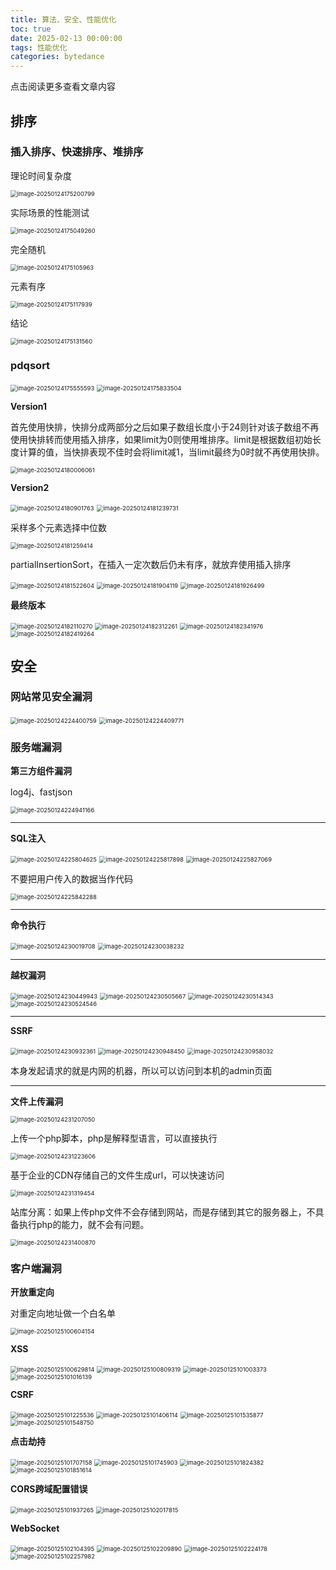 ```yaml
---
title: 算法、安全、性能优化
toc: true
date: 2025-02-13 00:00:00
tags: 性能优化
categories: bytedance
---
```


​点击阅读更多查看文章内容<!--more-->

## 排序

### 插入排序、快速排序、堆排序

理论时间复杂度

<img src="https://cdn.jsdelivr.net/gh/shnpd/blog-pic@main/csdn/20250303124453155.png" alt="image-20250124175200799" style="zoom:67%;" />

实际场景的性能测试

<img src="https://cdn.jsdelivr.net/gh/shnpd/blog-pic@main/csdn/20250303124457661.png" alt="image-20250124175049260" style="zoom:67%;" />

完全随机

<img src="https://cdn.jsdelivr.net/gh/shnpd/blog-pic@main/csdn/20250303124504252.png" alt="image-20250124175105963" style="zoom:67%;" />

元素有序

<img src="https://cdn.jsdelivr.net/gh/shnpd/blog-pic@main/csdn/20250303124511040.png" alt="image-20250124175117939" style="zoom:67%;" />

结论

<img src="https://cdn.jsdelivr.net/gh/shnpd/blog-pic@main/csdn/20250303124516748.png" alt="image-20250124175131560" style="zoom:67%;" />

### pdqsort

<img src="https://cdn.jsdelivr.net/gh/shnpd/blog-pic@main/csdn/20250303124523315.png" alt="image-20250124175555593" style="zoom:67%;" />

<img src="https://cdn.jsdelivr.net/gh/shnpd/blog-pic@main/csdn/20250303124535459.png" alt="image-20250124175833504" style="zoom:67%;" />

**Version1**

首先使用快排，快排分成两部分之后如果子数组长度小于24则针对该子数组不再使用快排转而使用插入排序，如果limit为0则使用堆排序。limit是根据数组初始长度计算的值，当快排表现不佳时会将limit减1，当limit最终为0时就不再使用快排。

<img src="https://cdn.jsdelivr.net/gh/shnpd/blog-pic@main/csdn/20250303124548342.png" alt="image-20250124180006061" style="zoom:67%;" />

**Version2**

<img src="https://cdn.jsdelivr.net/gh/shnpd/blog-pic@main/csdn/20250303124548343.png" alt="image-20250124180901763" style="zoom:67%;" />

<img src="https://cdn.jsdelivr.net/gh/shnpd/blog-pic@main/csdn/20250303124548345.png" alt="image-20250124181239731" style="zoom:67%;" />

采样多个元素选择中位数

<img src="https://cdn.jsdelivr.net/gh/shnpd/blog-pic@main/csdn/20250303124548346.png" alt="image-20250124181259414" style="zoom:67%;" />

partialInsertionSort，在插入一定次数后仍未有序，就放弃使用插入排序

<img src="https://cdn.jsdelivr.net/gh/shnpd/blog-pic@main/csdn/20250303124548347.png" alt="image-20250124181522604" style="zoom:67%;" />

<img src="https://cdn.jsdelivr.net/gh/shnpd/blog-pic@main/csdn/20250303124548348.png" alt="image-20250124181904119" style="zoom: 67%;" />

<img src="https://cdn.jsdelivr.net/gh/shnpd/blog-pic@main/csdn/20250303124548349.png" alt="image-20250124181926499" style="zoom:67%;" />

**最终版本**

<img src="https://cdn.jsdelivr.net/gh/shnpd/blog-pic@main/csdn/20250303124548350.png" alt="image-20250124182110270" style="zoom:67%;" />

<img src="https://cdn.jsdelivr.net/gh/shnpd/blog-pic@main/csdn/20250303124548351.png" alt="image-20250124182312261" style="zoom:67%;" />

<img src="https://cdn.jsdelivr.net/gh/shnpd/blog-pic@main/csdn/20250303124548352.png" alt="image-20250124182341976" style="zoom:67%;" />

<img src="https://cdn.jsdelivr.net/gh/shnpd/blog-pic@main/csdn/20250303124548353.png" alt="image-20250124182419264" style="zoom:67%;" />

## 安全

### 网站常见安全漏洞

<img src="https://cdn.jsdelivr.net/gh/shnpd/blog-pic@main/csdn/20250303124548354.png" alt="image-20250124224400759" style="zoom:67%;" />

<img src="https://cdn.jsdelivr.net/gh/shnpd/blog-pic@main/csdn/20250303124548355.png" alt="image-20250124224409771" style="zoom:67%;" />

### 服务端漏洞

**第三方组件漏洞**

log4j、fastjson

<img src="https://cdn.jsdelivr.net/gh/shnpd/blog-pic@main/csdn/20250303124548356.png" alt="image-20250124224941166" style="zoom:67%;" />

---

**SQL注入**

<img src="https://cdn.jsdelivr.net/gh/shnpd/blog-pic@main/csdn/20250303124548357.png" alt="image-20250124225804625" style="zoom:67%;" />

<img src="https://cdn.jsdelivr.net/gh/shnpd/blog-pic@main/csdn/20250303124548358.png" alt="image-20250124225817898" style="zoom:67%;" />

<img src="https://cdn.jsdelivr.net/gh/shnpd/blog-pic@main/csdn/20250303124548359.png" alt="image-20250124225827069" style="zoom:67%;" />

不要把用户传入的数据当作代码

<img src="https://cdn.jsdelivr.net/gh/shnpd/blog-pic@main/csdn/20250303124548360.png" alt="image-20250124225842288" style="zoom:67%;" />

---

**命令执行**

<img src="https://cdn.jsdelivr.net/gh/shnpd/blog-pic@main/csdn/20250303124548361.png" alt="image-20250124230019708" style="zoom:67%;" />

<img src="https://cdn.jsdelivr.net/gh/shnpd/blog-pic@main/csdn/20250303124548362.png" alt="image-20250124230038232" style="zoom:67%;" />

---

**越权漏洞**

<img src="https://cdn.jsdelivr.net/gh/shnpd/blog-pic@main/csdn/20250303124548363.png" alt="image-20250124230449943" style="zoom:67%;" />

<img src="https://cdn.jsdelivr.net/gh/shnpd/blog-pic@main/csdn/20250303124548364.png" alt="image-20250124230505667" style="zoom:67%;" />

<img src="https://cdn.jsdelivr.net/gh/shnpd/blog-pic@main/csdn/20250303124548365.png" alt="image-20250124230514343" style="zoom:67%;" />

<img src="https://cdn.jsdelivr.net/gh/shnpd/blog-pic@main/csdn/20250303124548366.png" alt="image-20250124230524546" style="zoom:67%;" />

---

**SSRF**

<img src="https://cdn.jsdelivr.net/gh/shnpd/blog-pic@main/csdn/20250303124548367.png" alt="image-20250124230932361" style="zoom:67%;" />

<img src="https://cdn.jsdelivr.net/gh/shnpd/blog-pic@main/csdn/20250303124548368.png" alt="image-20250124230948450" style="zoom:67%;" />

<img src="https://cdn.jsdelivr.net/gh/shnpd/blog-pic@main/csdn/20250303124548369.png" alt="image-20250124230958032" style="zoom:67%;" />

本身发起请求的就是内网的机器，所以可以访问到本机的admin页面

---

**文件上传漏洞**

<img src="https://cdn.jsdelivr.net/gh/shnpd/blog-pic@main/csdn/20250303124548370.png" alt="image-20250124231207050" style="zoom:67%;" />

上传一个php脚本，php是解释型语言，可以直接执行

<img src="https://cdn.jsdelivr.net/gh/shnpd/blog-pic@main/csdn/20250303124548371.png" alt="image-20250124231223606" style="zoom:67%;" />

基于企业的CDN存储自己的文件生成url，可以快速访问

<img src="https://cdn.jsdelivr.net/gh/shnpd/blog-pic@main/csdn/20250303124548372.png" alt="image-20250124231319454" style="zoom:67%;" />

站库分离：如果上传php文件不会存储到网站，而是存储到其它的服务器上，不具备执行php的能力，就不会有问题。

<img src="https://cdn.jsdelivr.net/gh/shnpd/blog-pic@main/csdn/20250303124548373.png" alt="image-20250124231400870" style="zoom:67%;" />

### 客户端漏洞

**开放重定向**

对重定向地址做一个白名单

<img src="https://cdn.jsdelivr.net/gh/shnpd/blog-pic@main/csdn/20250303124548375.png" alt="image-20250125100604154" style="zoom:67%;" />

**XSS**

<img src="https://cdn.jsdelivr.net/gh/shnpd/blog-pic@main/csdn/20250303124548376.png" alt="image-20250125100629814" style="zoom:67%;" />

<img src="https://cdn.jsdelivr.net/gh/shnpd/blog-pic@main/csdn/20250303124548377.png" alt="image-20250125100809319" style="zoom:67%;" />

<img src="https://cdn.jsdelivr.net/gh/shnpd/blog-pic@main/csdn/20250303124548378.png" alt="image-20250125101003373" style="zoom:67%;" />

<img src="https://cdn.jsdelivr.net/gh/shnpd/blog-pic@main/csdn/20250303124548379.png" alt="image-20250125101016139" style="zoom:67%;" />

**CSRF**

<img src="https://cdn.jsdelivr.net/gh/shnpd/blog-pic@main/csdn/20250303124548380.png" alt="image-20250125101225536" style="zoom:67%;" />

<img src="https://cdn.jsdelivr.net/gh/shnpd/blog-pic@main/csdn/20250303124548381.png" alt="image-20250125101406114" style="zoom:67%;" />

<img src="https://cdn.jsdelivr.net/gh/shnpd/blog-pic@main/csdn/20250303124548382.png" alt="image-20250125101535877" style="zoom:67%;" />

<img src="https://cdn.jsdelivr.net/gh/shnpd/blog-pic@main/csdn/20250303124548383.png" alt="image-20250125101548750" style="zoom:67%;" />

**点击劫持**

<img src="https://cdn.jsdelivr.net/gh/shnpd/blog-pic@main/csdn/20250303124548384.png" alt="image-20250125101707158" style="zoom:67%;" />

<img src="https://cdn.jsdelivr.net/gh/shnpd/blog-pic@main/csdn/20250303124548385.png" alt="image-20250125101745903" style="zoom:67%;" />

<img src="https://cdn.jsdelivr.net/gh/shnpd/blog-pic@main/csdn/20250303124548386.png" alt="image-20250125101824382" style="zoom:67%;" />

<img src="https://cdn.jsdelivr.net/gh/shnpd/blog-pic@main/csdn/20250303124548387.png" alt="image-20250125101851614" style="zoom:67%;" />

**CORS跨域配置错误**

<img src="https://cdn.jsdelivr.net/gh/shnpd/blog-pic@main/csdn/20250303124548388.png" alt="image-20250125101937265" style="zoom:67%;" />

<img src="https://cdn.jsdelivr.net/gh/shnpd/blog-pic@main/csdn/20250303124548389.png" alt="image-20250125102017815" style="zoom:67%;" />

**WebSocket**

<img src="https://cdn.jsdelivr.net/gh/shnpd/blog-pic@main/csdn/20250303124548390.png" alt="image-20250125102104395" style="zoom:67%;" />

<img src="https://cdn.jsdelivr.net/gh/shnpd/blog-pic@main/csdn/20250303124548391.png" alt="image-20250125102209890" style="zoom:67%;" />

<img src="https://cdn.jsdelivr.net/gh/shnpd/blog-pic@main/csdn/20250303124548392.png" alt="image-20250125102224178" style="zoom:67%;" />

<img src="https://cdn.jsdelivr.net/gh/shnpd/blog-pic@main/csdn/20250303124548393.png" alt="image-20250125102257982" style="zoom:67%;" />